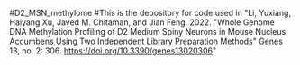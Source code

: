 #D2_MSN_methylome
#This is the depository for code used in "Li, Yuxiang, Haiyang Xu, Javed M. Chitaman, and Jian Feng. 2022. "Whole Genome DNA Methylation Profiling of D2 Medium Spiny Neurons in Mouse Nucleus Accumbens Using Two Independent Library Preparation Methods" Genes 13, no. 2: 306. https://doi.org/10.3390/genes13020306"
